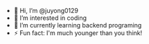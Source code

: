 - 👋 Hi, I’m @juyong0129
- 👀 I’m interested in coding
- 🌱 I’m currently learning backend programing
- ⚡ Fun fact: I'm much younger than you think!

<!---
juyong0129/juyong0129 is a ✨ special ✨ repository because its `README.md` (this file) appears on your GitHub profile.
You can click the Preview link to take a look at your changes.
--->
